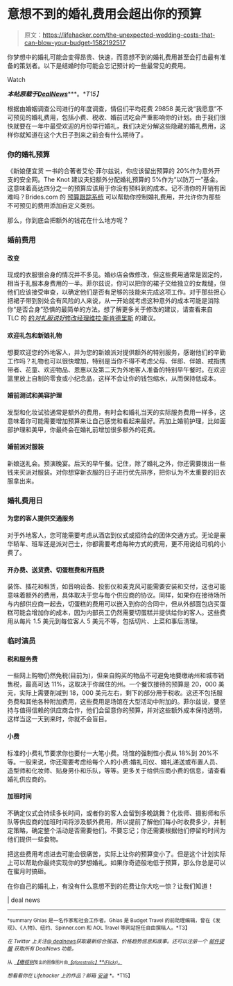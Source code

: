 # 意想不到的婚礼费用会超出你的预算

> 原文：<https://lifehacker.com/the-unexpected-wedding-costs-that-can-blow-your-budget-1582192517>

你梦想中的婚礼可能会变得昂贵、快速，而意想不到的婚礼费用甚至会打击最有准备的策划者。以下是结婚时你可能会忘记预计的一些最常见的费用。

Watch

***本帖原载于***[***DealNews***](http://dealnews.com/features/10-Unexpected-Wedding-Costs-That-Can-Blow-Your-Budget/1054791.html)***。**T15】*

根据由婚姻调查公司进行的年度调查，情侣们平均花费 29858 美元说“我愿意”不可预见的婚礼费用，包括小费、税收、婚前试吃会严重影响你的计划。由于我们很快就要在一年中最受欢迎的月份举行婚礼，我们决定分解这些隐藏的婚礼费用，这样你就知道在这个大日子到来之前会有什么期待了。

### 你的婚礼预算

《新娘便宜货 一书的合著者艾伦·菲尔兹说，你应该留出预算的 20%作为意外开支的安全网。The Knot 建议夫妇额外分配婚礼预算的 5%作为“以防万一”基金。这意味着高达四分之一的预算应该用于你没有预料到的成本。记不清你的开销有困难吗？Brides.com 的 [预算跟踪系统](http://dealnews.com/lw/artclick.html?2,1054791,10640712) 可以帮助你控制婚礼费用，并允许你为那些不可预见的费用添加自定义类别。

那么，你到底会把额外的钱花在什么地方呢？

### 婚前费用

#### 改变

现成的衣服很合身的情况并不多见。婚纱店会做修改，但这些费用通常是固定的，相当于礼服本身费用的一半。菲尔兹说，你可以把你的裙子交给独立的女裁缝，但他们应该接受审查，以确定他们是否有足够的技能来完成这项工作。对于那些担心把裙子带到别处会有风险的人来说，从一开始就考虑这种意外的成本可能是消除你“是否合身”恐惧的最简单的方法。想了解更多关于修改的建议，请查看来自 TLC 的 [的*对礼服说好*修改经理维拉·斯肯德里斯](http://dealnews.com/lw/artclick.html?2,1054791,10640715) 的建议。

#### 欢迎礼包和新娘礼物

想要欢迎您的外地客人，并为您的新娘派对提供额外的特别服务，感谢他们的辛勤工作吗？礼物也可以很快增加，特别是当你不得不考虑父母、伴郎、伴娘、戒指携带者、花童、欢迎物品、恩惠以及第二天为外地客人准备的特别早午餐时。在欢迎篮里放上自制的零食或小纪念品，这样不会让你的钱包缩水，从而保持低成本。

#### 婚前测试和美容护理

发型和化妆试验通常是额外的费用，有时会和婚礼当天的实际服务费用一样多，这意味着你可能需要增加预算来让自己感觉和看起来最好。再加上婚前护理，比如面部护理和美甲，你最终会在婚礼前增加很多额外的花费。

#### 婚前派对服装

新娘送礼会。预演晚宴。后天的早午餐。记住，除了婚礼之外，你还需要拨出一些钱来买派对服装。对你想穿新衣服的日子进行优先排序，把你认为不太重要的旧衣服拿出来。

### 婚礼费用日

#### 为您的客人提供交通服务

对于外地客人，您可能需要考虑从酒店到仪式或招待会的团体交通方式。无论是豪华轿车、班车还是派对巴士，你都需要考虑每种方式的费用，更不用说给司机的小费了。

#### 开办费、送货费、切蛋糕费和开瓶费

装饰、插花和租赁，如音响设备、投影仪和麦克风可能需要安装和交付，这也可能意味着额外的费用，具体取决于您与每个供应商的协议。同样，如果你在接待场所与内部供应商一起去，切蛋糕的费用可以嵌入到你的合同中，但从外部面包店买蛋糕可能会增加你的成本，因为内部员工仍然需要切蛋糕并提供给你的客人。这些费用从每片 1.5 美元到每位客人 5 美元不等，包括切片、上菜和事后清理。

### 临时演员

#### 税和服务费

一些网上购物仍然免税(目前为)，但亲自购买的物品不可避免地要缴纳州和城市销售税，最高可达 11%，这取决于你居住的州。一个餐饮接待的预算是 20，000 美元，实际上需要削减到 18，000 美元左右，剩下的部分用于税收。这还不包括服务费和其他各种附加费用，这些费用是场馆在大型活动中附加的。菲尔兹说，要坚持与值得信赖的供应商合作，他们会留意你的预算，并对这些额外成本保持透明，这样当这一天到来时，你就不会盲目。

#### 小费

标准的小费礼节要求你也要付一大笔小费。场馆的强制性小费从 18%到 20%不等。一般来说，你还需要考虑给每个人的小费:婚礼司仪、婚礼递送或布置人员、造型师和化妆师、贴身男仆和乐队，等等。更多关于给供应商小费的信息，请查看婚礼供应商的。

#### 加班时间

不确定仪式会持续多长时间，或者你的客人会留到多晚跳舞？化妆师、摄影师和乐队等供应商的加班时间将涉及额外费用，所以提前了解他们每小时收费多少，并制定策略，确定整个活动是否需要他们。不要忘记；你还需要根据他们停留的时间为他们提供一些食物。

把这些费用考虑进去可能会很痛苦，实际上让你的预算变小了。但是这个计划实际上可以帮助你最终实现你的梦想婚礼。如果你奇迹般地低于预算，那么你总是可以在蜜月时搞砸。

在你自己的婚礼上，有没有什么意想不到的花费让你大吃一惊？让我们知道！

| deal news

* * *

<small>*summary Ghias 是一名作家和社会工作者。Ghias 是 Budget Travel 的前助理编辑，曾在《发现》、《人物》、纽约、Spinner.com 和 AOL Travel 等网站担任自由撰稿人。*T3】</small>

<small>*在 Twitter 上关注*</small>[<small>*@ dealnews*</small>](http://twitter.com/dealnews)<small>*获取最新综合报道、价格趋势信息和故事。还可以注册一个*</small> [<small>*邮件提醒*</small>](https://dealnews.com/mydealnews/get-alert.html?c=485) <small>*获取所有 DealNews 功能。*</small>

<small>从</small> [*<small>【橄榄树</small>*](http://www.shutterstock.com/pic.mhtml?id=62948734&src=id)<small><small>发出的图像图片由</small>[*<small>【aforestrolic】</small>**<small>(Flickr)，</small>*](https://www.flickr.com/photos/stampinmom/5535975841)</small>

<small>*想看看你在 Lifehacker 上的作品？邮箱*</small> [<small>*安迪*</small>](mailto:andy@lifehacker.com) <small>*。*T15】</small>
